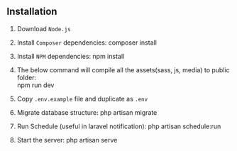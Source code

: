 ## Installation

1. Download `Node.js`

2. Install `Composer` dependencies:
    composer install

3. Install `NPM` dependencies:
    npm install

4. The below command will compile all the assets(sass, js, media)  to public folder:   
    npm run dev

5. Copy `.env.example` file and duplicate as `.env`

6. Migrate database structure: 
    php artisan migrate

7. Run Schedule (useful in laravel notification): 
    php artisan schedule:run

8. Start the server: 
    php artisan serve